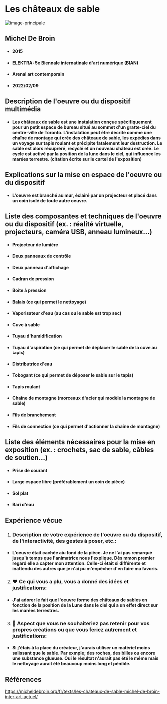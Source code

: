 #  Les châteaux de sable 
![image-principale](https://user-images.githubusercontent.com/98911722/155059072-1be456dc-3644-4cc3-9b56-965312922d15.jpg)

## Michel De Broin
* #### 2015
* #### ELEKTRA: 5e Biennale internatinale d'art numérique (BIAN)
* #### Arenal art contemporain
* #### 2022/02/09

## Description de l'oeuvre ou du dispositif multimédia
* #### Les châteaux de sable est une instalation conçue spécifiquement pour un petit espace de bureau situé au sommet d'un gratte-ciel du centre-ville de Toronto. L'instalation peut être décrite comme une chaîne de montage qui crée des châteaux de sable, les expédies dans un voyage sur tapis roulant et précipite fatalement leur destruction. Le sable est alors récupréré, recyclé et un nouveau château est créé. Le cycle est activé par la position de la lune dans le ciel, qui influence les marées terrestre. (citation écrite sur le cartel de l'exposition)

## Explications sur la mise en espace de l'oeuvre ou du dispositif
* #### L'oeuvre est branché au mur, éclairé par un projecteur et placé dans un coin isolé de toute autre oeuvre.

## Liste des composantes et techniques de l'oeuvre ou du dispositif (ex. : réalité virtuelle, projecteurs, caméra USB, anneau lumineux...)
* #### Projecteur de lumière
* #### Deux panneaux de contrôle
* #### Deux panneau d'affichage
* #### Cadran de pression
* #### Boite à pression
* #### Balais (ce qui permet le nettoyage)
* #### Vaporisateur d'eau (au cas ou le sable est trop sec)
* #### Cuve à sable 
* #### Tuyau d'humidification 
* #### Tuyau d'aspiration (ce qui permet de déplacer le sable de la cuve au tapis)
* #### Distributrice d'eau
* #### Tobogant (ce qui permet de déposer le sable sur le tapis)
* #### Tapis roulant 
* #### Chaîne de montagne (morceaux d'acier qui modèle la montagne de sable)
* #### Fils de branchement
* #### Fils de connection (ce qui permet d'actionner la chaîne de montagne)

## Liste des éléments nécessaires pour la mise en exposition (ex. : crochets, sac de sable, câbles de soutien...)
* #### Prise de courant
* #### Large espace libre (préférablement un coin de pièce)
* #### Sol plat
* #### Bari d'eau

## Expérience vécue

1. ### Description de votre expérience de l'oeuvre ou du dispositif, de l'interactivité, des gestes à poser, etc.:
* #### L'oeuvre était cachée aiu fond de la pièce. Je ne l'ai pas remarqué jusqu'à temps que l'animatrice nous l'explique. Dès mmon premier regard elle a capter mon attention. Celle-ci était si différente et inattendu des autres que je n'ai pu m'enpêcher d'en faire ma favoris.


2. ### ❤️ Ce qui vous a plu, vous a donné des idées et justifications: 
* #### J'ai adorer le fait que l'oeuvre forme des châteaux de sables en fonction de la position de la Lune dans le ciel qui a un effet direct sur les marées terrestres.


3. ### 🤔 Aspect que vous ne souhaiteriez pas retenir pour vos propres créations ou que vous feriez autrement et justifications: 
* #### Si j'étais à la place du créateur, j'aurais utiliser un matériel moins salissant que le sable. Par exmple; des roches, des billes ou encore une substance glueuse. Oui le résultat n'aurait pas été le même mais le nettoyage aurait été beaucoup moins long et pénible.


## Références
https://micheldebroin.org/fr/texts/les-chateaux-de-sable-michel-de-broin-inter-art-actuel/
